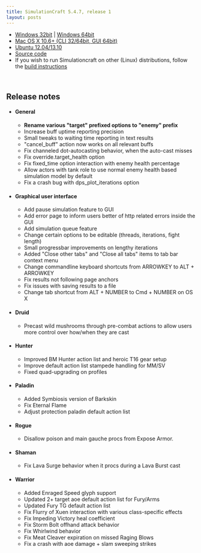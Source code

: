```yaml
---
title: SimulationCraft 5.4.7, release 1
layout: posts
---
```

<ul>
        <li><a href="/release/simc-547-1-win32.zip">Windows 32bit</a>&nbsp;|&nbsp;<a href="/release/simc-547-1-win64.zip">Windows 64bit</a></li>
        <li><a href="/release/simc-547-1-osx-x86.dmg">Mac OS X 10.6+ (CLI 32/64bit, GUI 64bit)</a></li>
        <li><a href="https://launchpad.net/~simulationcraft/+archive/simulationcraft">Ubuntu 12.04/13.10</a></li>
        <li><a href="/release/simc-547-1-source.zip">Source code</a></li>
        <li>If you wish to run Simulationcraft on other (Linux) distributions, follow the <a href="http://code.google.com/p/simulationcraft/wiki/HowToBuild">build instructions</a></li>
      </ul>
      <br />
      <h2>Release notes</h2>
        <ul>
          <li>
            <h4>General</h4>
            <ul>
              <li><strong>Rename various "target" prefixed options to "enemy" prefix</strong></li>
              <li>Increase buff uptime reporting precision</li>
              <li>Small tweaks to waiting time reporting in text results</li>
              <li>"cancel_buff" action now works on all relevant buffs</li>
              <li>Fix channeled dot-autocasting behavior, when the auto-cast misses</li>
              <li>Fix override.target_health option</li>
              <li>Fix fixed_time option interaction with enemy health percentage</li>
              <li>Allow actors with tank role to use normal enemy health based simulation model by default</li>
              <li>Fix a crash bug with dps_plot_iterations option</li>
            </ul>
          </li>
          <li>
            <h4>Graphical user interface</h4>
            <ul>
              <li>Add pause simulation feature to GUI
              <li>Add error page to inform users better of http related errors inside the GUI
              <li>Add simulation queue feature
              <li>Change certain options to be editable (threads, iterations, fight length)
              <li>Small progressbar improvements on lengthy iterations
              <li>Added "Close other tabs" and "Close all tabs" items to tab bar context menu
              <li>Change commandline keyboard shortcuts from ARROWKEY to ALT + ARROWKEY
              <li>Fix results not following page anchors
              <li>Fix issues with saving results to a file
              <li>Change tab shortcut from ALT + NUMBER to Cmd + NUMBER on OS X
            </ul>
          </li>
          <li>
            <h4>Druid</h4>
            <ul>
              <li>Precast wild mushrooms through pre-combat actions to allow users more control over how/when they are cast</li>
            </ul>
          </li>
          <li>
            <h4>Hunter</h4>
            <ul>
              <li>Improved BM Hunter action list and heroic T16 gear setup</li>
              <li>Improve default action list stampede handling for MM/SV</li>
              <li>Fixed quad-upgrading on profiles</li>
            </ul>
          </li>
          <li>
            <h4>Paladin</h4>
            <ul>
              <li>Added Symbiosis version of Barkskin</li>
              <li>Fix Eternal Flame</li>
              <li>Adjust protection paladin default action list</li>
            </ul>
          </li>
          <li>
            <h4>Rogue</h4>
            <ul>
              <li>Disallow poison and main gauche procs from Expose Armor.</li>
            </ul>
          </li>
          <li>
            <h4>Shaman</h4>
            <ul>
              <li>Fix Lava Surge behavior when it procs during a Lava Burst cast</li>
            </ul>
          </li>
          <li>
            <h4>Warrior</h4>
            <ul>
              <li>Added Enraged Speed glyph support</li>
              <li>Updated 2+ target aoe default action list for Fury/Arms</li>
              <li>Updated Fury TG default action list</li>
              <li>Fix Flurry of Xuen interaction with various class-specific effects</li>
              <li>Fix Impeding Victory heal coefficient</li>
              <li>Fix Storm Bolt offhand attack behavior</li>
              <li>Fix Whirlwind behavior</li>
              <li>Fix Meat Cleaver expiration on missed Raging Blows</li>
              <li>Fix a crash with aoe damage + slam sweeping strikes</li>
            </ul>
          </li>
        </ul>